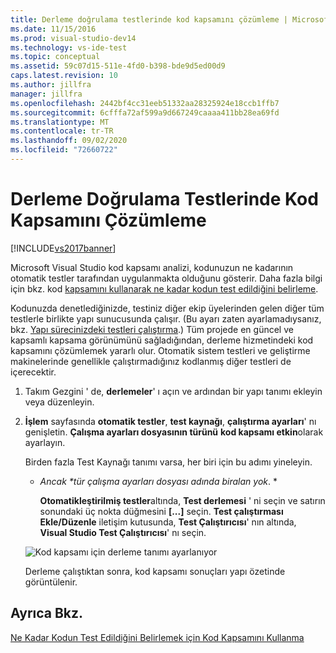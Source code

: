 ```yaml
---
title: Derleme doğrulama testlerinde kod kapsamını çözümleme | Microsoft Docs
ms.date: 11/15/2016
ms.prod: visual-studio-dev14
ms.technology: vs-ide-test
ms.topic: conceptual
ms.assetid: 59c07d15-511e-4fd0-b398-bde9d5ed00d9
caps.latest.revision: 10
ms.author: jillfra
manager: jillfra
ms.openlocfilehash: 2442bf4cc31eeb51332aa28325924e18ccb1ffb7
ms.sourcegitcommit: 6cfffa72af599a9d667249caaaa411bb28ea69fd
ms.translationtype: MT
ms.contentlocale: tr-TR
ms.lasthandoff: 09/02/2020
ms.locfileid: "72660722"
---
```

# <a name="analyzing-code-coverage-in-build-verification-tests"></a>Derleme Doğrulama Testlerinde Kod Kapsamını Çözümleme
[!INCLUDE[vs2017banner](../includes/vs2017banner.md)]

Microsoft Visual Studio kod kapsamı analizi, kodunuzun ne kadarının otomatik testler tarafından uygulanmakta olduğunu gösterir. Daha fazla bilgi için bkz. kod [kapsamını kullanarak ne kadar kodun test edildiğini belirleme](../test/using-code-coverage-to-determine-how-much-code-is-being-tested.md).

 Kodunuzda denetlediğinizde, testiniz diğer ekip üyelerinden gelen diğer tüm testlerle birlikte yapı sunucusunda çalışır. (Bu ayarı zaten ayarlamadıysanız, bkz. [Yapı sürecinizdeki testleri çalıştırma](https://msdn.microsoft.com/library/d05743a1-c5cf-447e-bed9-bed3cb595e38).) Tüm projede en güncel ve kapsamlı kapsama görünümünü sağladığından, derleme hizmetindeki kod kapsamını çözümlemek yararlı olur. Otomatik sistem testleri ve geliştirme makinelerinde genellikle çalıştırmadığınız kodlanmış diğer testleri de içerecektir.

1. Takım Gezgini ' de, **derlemeler**' ı açın ve ardından bir yapı tanımı ekleyin veya düzenleyin.

2. **İşlem** sayfasında **otomatik testler**, **test kaynağı**, **çalıştırma ayarları**' nı genişletin. **Çalışma ayarları dosyasının türünü** **kod kapsamı etkin**olarak ayarlayın.

    Birden fazla Test Kaynağı tanımı varsa, her biri için bu adımı yineleyin.

   - <em>Ancak **tür çalışma ayarları dosyası adında bir</em>alan yok*. *

      **Otomatikleştirilmiş testler**altında, **Test derlemesi** ' ni seçin ve satırın sonundaki üç nokta düğmesini **[...]** seçin. **Test çalıştırması Ekle/Düzenle** iletişim kutusunda, **Test Çalıştırıcısı**' nın altında, **Visual Studio Test Çalıştırıcısı**' nı seçin.

   ![Kod kapsamı için derleme tanımı ayarlanıyor](../test/media/codecoverage-plaincc.png "CodeCoverage-plainCC")

   Derleme çalıştıktan sonra, kod kapsamı sonuçları yapı özetinde görüntülenir.

## <a name="see-also"></a>Ayrıca Bkz.
 [Ne Kadar Kodun Test Edildiğini Belirlemek için Kod Kapsamını Kullanma](../test/using-code-coverage-to-determine-how-much-code-is-being-tested.md)
